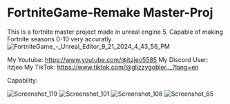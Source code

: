 # FortniteGame-Remake Master-Proj
This is a fortnite master project made in unreal engine 5. Capable of making Fortnite seasons 0-10 very accuratly.
![FortniteGame_-_Unreal_Editor_9_21_2024_4_43_56_PM](https://github.com/user-attachments/assets/0c4bfd67-9149-4ef4-bf5e-ee4242ddc5b4)

My Youtube: https://www.youtube.com/@itzjeo5585
My Discord User: itzjeo
My TikTok: https://www.tiktok.com/@glizzygobler.._?lang=en


Capability:

![Screenshot_119](https://github.com/user-attachments/assets/e8478590-c2fd-4493-a655-eff74d0d2c75)
![Screenshot_101](https://github.com/user-attachments/assets/cbb41b9a-81f5-4d20-aeb8-9e305451a124)
![Screenshot_108](https://github.com/user-attachments/assets/00679e75-f075-47f5-b1ef-98c1e63553cd)
![Screenshot_65](https://github.com/user-attachments/assets/b327cdd7-10dc-4115-b0a7-8de4ad65c412)
